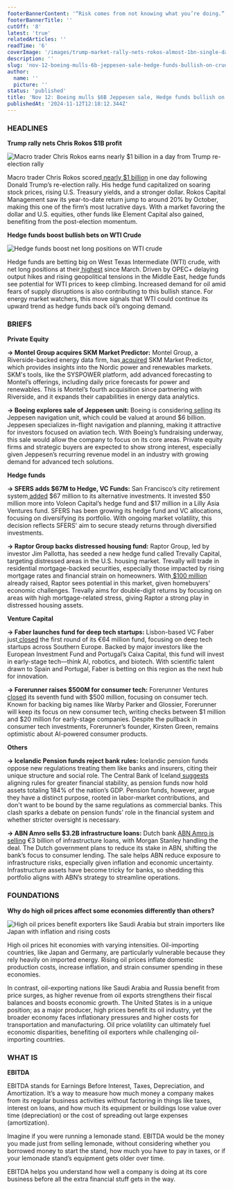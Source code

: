 ```yaml
---
footerBannerContent: '“Risk comes from not knowing what you’re doing.” — Warren Buffett'
footerBannerTitle: ''
cutOff: '8'
latest: 'true'
relatedArticles: ''
readTime: '6'
coverImage: '/images/trump-market-rally-nets-rokos-almost-1bn-single-day-profit-YyND.webp'
description: ''
slug: 'nov-12-boeing-mulls-6b-jeppesen-sale-hedge-funds-bullish-on-crude'
author:
  name: ''
  picture: ''
status: 'published'
title: 'Nov 12: Boeing mulls $6B Jeppesen sale, Hedge funds bullish on crude'
publishedAt: '2024-11-12T12:18:12.344Z'
---
```


### HEADLINES

**Trump rally nets Chris Rokos $1B profit**

![Macro trader Chris Rokos earns nearly $1 billion in a day from Trump re-election rally](/images/trump-market-rally-nets-rokos-almost-1bn-single-day-profit-MzND.webp)

Macro trader Chris Rokos scored[ nearly $1 billion](https://www.hedgeweek.com/trump-market-rally-nets-rokos-almost-1bn-single-day-profit/) in one day following Donald Trump’s re-election rally. His hedge fund capitalized on soaring stock prices, rising U.S. Treasury yields, and a stronger dollar. Rokos Capital Management saw its year-to-date return jump to around 20% by October, making this one of the firm’s most lucrative days. With a market favoring the dollar and U.S. equities, other funds like Element Capital also gained, benefiting from the post-election momentum.

**Hedge funds boost bullish bets on WTI Crude**

![Hedge funds boost net long positions on WTI crude](/images/hedge-funds-up-bullish-wti-bets-to-highest-level-since-march-g2Nj.webp)

Hedge funds are betting big on West Texas Intermediate (WTI) crude, with net long positions at their[ highest](https://www.hedgeweek.com/hedge-funds-up-bullish-wti-bets-to-highest-level-since-march/#:~:text=Hedge%20funds%20have%20boosted%20their,to%20a%20report%20by%20Bloomberg.) since March. Driven by OPEC+ delaying output hikes and rising geopolitical tensions in the Middle East, hedge funds see potential for WTI prices to keep climbing. Increased demand for oil amid fears of supply disruptions is also contributing to this bullish stance. For energy market watchers, this move signals that WTI could continue its upward trend as hedge funds back oil’s ongoing demand.

### BRIEFS

**Private Equity**

**→ Montel Group acquires SKM Market Predictor:** Montel Group, a Riverside-backed energy data firm, has[ acquired](https://www.privateequitywire.co.uk/riversides-montel-group-to-acquire-skm-market-predictor/) SKM Market Predictor, which provides insights into the Nordic power and renewables markets. SKM's tools, like the SYSPOWER platform, add advanced forecasting to Montel’s offerings, including daily price forecasts for power and renewables. This is Montel’s fourth acquisition since partnering with Riverside, and it expands their capabilities in energy data analytics.

**→ Boeing explores sale of Jeppesen unit:** Boeing is considering[ selling](https://www.privateequitywire.co.uk/boeing-mulls-6bn-sale-of-jeppesen-navigation-unit-piquing-pe-interest/#:~:text=Boeing%20is%20evaluating%20a%20potential,a%20report%20by%20Bloomberg%20News.) its Jeppesen navigation unit, which could be valued at around $6 billion. Jeppesen specializes in-flight navigation and planning, making it attractive for investors focused on aviation tech. With Boeing’s fundraising underway, this sale would allow the company to focus on its core areas. Private equity firms and strategic buyers are expected to show strong interest, especially given Jeppesen’s recurring revenue model in an industry with growing demand for advanced tech solutions.

**Hedge funds**

**→ SFERS adds $67M to Hedge, VC Funds:** San Francisco’s city retirement system[ added](https://www.privateequitywire.co.uk/sfers-ups-hedge-fund-and-vc-fund-allocations-by-67m/) $67 million to its alternative investments. It invested $50 million more into Voleon Capital’s hedge fund and $17 million in a Lilly Asia Ventures fund. SFERS has been growing its hedge fund and VC allocations, focusing on diversifying its portfolio. With ongoing market volatility, this decision reflects SFERS' aim to secure steady returns through diversified investments.

**→ Raptor Group backs distressed housing fund:** Raptor Group, led by investor Jim Pallotta, has seeded a new hedge fund called Trevally Capital, targeting distressed areas in the U.S. housing market. Trevally will trade in residential mortgage-backed securities, especially those impacted by rising mortgage rates and financial strain on homeowners. With[ $100 million](https://www.hedgeweek.com/raptor-group-invests-in-hedge-fund-targeting-distressed-us-housing-market/) already raised, Raptor sees potential in this market, given homebuyers' economic challenges. Trevally aims for double-digit returns by focusing on areas with high mortgage-related stress, giving Raptor a strong play in distressed housing assets.

**Venture Capital**

**→ Faber launches fund for deep tech startups:** Lisbon-based VC Faber just[ closed](https://techcrunch.com/2024/11/06/faber-launches-third-vc-fund-with-34m-first-close-aims-for-64m/) the first round of its €64 million fund, focusing on deep tech startups across Southern Europe. Backed by major investors like the European Investment Fund and Portugal’s Caixa Capital, this fund will invest in early-stage tech—think AI, robotics, and biotech. With scientific talent drawn to Spain and Portugal, Faber is betting on this region as the next hub for innovation.

**→ Forerunner raises $500M for consumer tech:** Forerunner Ventures [closed](https://pitchbook.com/news/articles/forerunner-consumer-tech-vc-that-backed-warby-parker-away-raises-500m-fund-vii) its seventh fund with $500 million, focusing on consumer tech. Known for backing big names like Warby Parker and Glossier, Forerunner will keep its focus on new consumer tech, writing checks between $1 million and $20 million for early-stage companies. Despite the pullback in consumer tech investments, Forerunner’s founder, Kirsten Green, remains optimistic about AI-powered consumer products.

**Others**

**→ Icelandic Pension funds reject bank rules:** Icelandic pension funds oppose new regulations treating them like banks and insurers, citing their unique structure and social role. The Central Bank of Iceland[ suggests](https://www.ipe.com/news/icelands-pension-funds-reject-idea-of-subjecting-them-to-bank-rules/10076748.article) aligning rules for greater financial stability, as pension funds now hold assets totaling 184% of the nation’s GDP. Pension funds, however, argue they have a distinct purpose, rooted in labor-market contributions, and don't want to be bound by the same regulations as commercial banks. This clash sparks a debate on pension funds' role in the financial system and whether stricter oversight is necessary.

**→ ABN Amro sells $3.2B infrastructure loans:** Dutch bank [ABN Amro is selling](https://www.bloomberg.com/news/articles/2024-11-11/abn-amro-puts-3-billion-of-infrastructure-loans-up-for-sale?srnd=phx-alternative-investments) €3 billion of infrastructure loans, with Morgan Stanley handling the deal. The Dutch government plans to reduce its stake in ABN, shifting the bank’s focus to consumer lending. The sale helps ABN reduce exposure to infrastructure risks, especially given inflation and economic uncertainty. Infrastructure assets have become tricky for banks, so shedding this portfolio aligns with ABN’s strategy to streamline operations.

### FOUNDATIONS

**Why do high oil prices affect some economies differently than others?**

![High oil prices benefit exporters like Saudi Arabia but strain importers like Japan with inflation and rising costs](/images/why-do-high-oil-prices-affect-some-economies-more-than-others-M0Mj.webp)

High oil prices hit economies with varying intensities. Oil-importing countries, like Japan and Germany, are particularly vulnerable because they rely heavily on imported energy. Rising oil prices inflate domestic production costs, increase inflation, and strain consumer spending in these economies.

In contrast, oil-exporting nations like Saudi Arabia and Russia benefit from price surges, as higher revenue from oil exports strengthens their fiscal balances and boosts economic growth. The United States is in a unique position; as a major producer, high prices benefit its oil industry, yet the broader economy faces inflationary pressures and higher costs for transportation and manufacturing. Oil price volatility can ultimately fuel economic disparities, benefiting oil exporters while challenging oil-importing countries.

### WHAT IS

**EBITDA**

EBITDA stands for Earnings Before Interest, Taxes, Depreciation, and Amortization. It’s a way to measure how much money a company makes from its regular business activities without factoring in things like taxes, interest on loans, and how much its equipment or buildings lose value over time (depreciation) or the cost of spreading out large expenses (amortization).

Imagine if you were running a lemonade stand. EBITDA would be the money you made just from selling lemonade, without considering whether you borrowed money to start the stand, how much you have to pay in taxes, or if your lemonade stand’s equipment gets older over time.

EBITDA helps you understand how well a company is doing at its core business before all the extra financial stuff gets in the way.